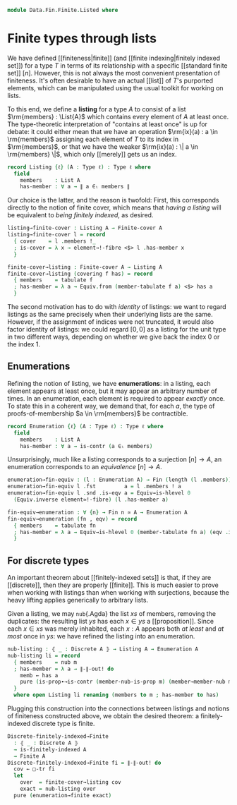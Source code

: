 <!--
```agda
open import 1Lab.HIT.Truncation
open import 1Lab.HLevel.Closure
open import 1Lab.Resizing
open import 1Lab.HLevel
open import 1Lab.Equiv
open import 1Lab.Type

open import Data.List.Membership
open import Data.Fin.Indexed
open import Data.List.Base
open import Data.Dec.Base
open import Data.Fin

open import Meta.Idiom
open import Meta.Bind
```
-->

```agda
module Data.Fin.Finite.Listed where
```

<!--
```agda
private variable
  ℓ   : Level
  A B : Type ℓ
```
-->

# Finite types through lists

We have defined [[finiteness|finite]] (and [[finite indexing|finitely
indexed set]]) for a type $T$ in terms of its relationship with a
specific [[standard finite set]] $[n]$. However, this is not always the
most convenient presentation of finiteness. It's often desirable to have
an actual [[list]] of $T$'s purported elements, which can be manipulated
using the usual toolkit for working on lists.

To this end, we define a **listing** for a type $A$ to consist of a list
$\rm{members} : \List{A}$ which contains every element of $A$ at least
once. The type-theoretic interpretation of "contains at least once" is
up for debate: it could either mean that we have an operation
$\rm{ix}(a) : a \in \rm{members}$ assigning each element of $T$ to its
index in $\rm{members}$, or that we have the weaker $\rm{ix}(a) : \| a
\in \rm{members} \|$, which only [[merely]] gets us an index.

```agda
record Listing {ℓ} (A : Type ℓ) : Type ℓ where
  field
    members    : List A
    has-member : ∀ a → ∥ a ∈ₗ members ∥
```

<!--
```agda
open Listing
```
-->

Our choice is the latter, and the reason is twofold: First, this
corresponds directly to the notion of finite cover, which means that
_having a listing_ will be equivalent to _being finitely indexed_, as
desired.

```agda
listing→finite-cover : Listing A → Finite-cover A
listing→finite-cover l = record
  { cover    = l .members !_
  ; is-cover = λ x → element→!-fibre <$> l .has-member x
  }

finite-cover→listing : Finite-cover A → Listing A
finite-cover→listing (covering f has) = record
  { members    = tabulate f
  ; has-member = λ a → Equiv.from (member-tabulate f a) <$> has a
  }
```

The second motivation has to do with _identity_ of listings: we want to
regard listings as the same precisely when their underlying lists are
the same.  However, if the assignment of indices were not truncated, it
would also factor identity of listings: we could regard $[0,0]$ as a
listing for the unit type in two different ways, depending on whether we
give back the index 0 or the index 1.

## Enumerations

Refining the notion of listing, we have **enumerations**: in a listing,
each element appears at least once, but it may appear an arbitrary
number of times. In an enumeration, each element is required to appear
_exactly_ once. To state this in a coherent way, we demand that, for
each $a$, the type of proofs-of-membership $a \in \rm{members}$ be
contractible.

```agda
record Enumeration {ℓ} (A : Type ℓ) : Type ℓ where
  field
    members    : List A
    has-member : ∀ a → is-contr (a ∈ₗ members)
```

<!--
```agda
open Enumeration
```
-->

Unsurprisingly, much like a listing corresponds to a surjection $[n] \to
A$, an enumeration corresponds to an _equivalence_ $[n] \to A$.

```agda
enumeration→fin-equiv : (l : Enumeration A) → Fin (length (l .members)) ≃ A
enumeration→fin-equiv l .fst         a = l .members ! a
enumeration→fin-equiv l .snd .is-eqv a = Equiv→is-hlevel 0
  (Equiv.inverse element≃!-fibre) (l .has-member a)

fin-equiv→enumeration : ∀ {n} → Fin n ≃ A → Enumeration A
fin-equiv→enumeration (fn , eqv) = record
  { members    = tabulate fn
  ; has-member = λ a → Equiv→is-hlevel 0 (member-tabulate fn a) (eqv .is-eqv a)
  }
```

<!--
```agda
enumeration→finite : Enumeration A → Finite A
enumeration→finite l = fin (pure (Equiv.inverse (enumeration→fin-equiv l)))
```
-->

## For discrete types

An important theorem about [[finitely-indexed sets]] is that, if they
are [[discrete]], then they are properly [[finite]]. This is much easier
to prove when working with listings than when working with surjections,
because the heavy lifting applies generically to arbitrary lists.

Given a listing, we may `nub`{.Agda} the list $xs$ of members, removing
the duplicates: the resulting list $ys$ has each $x \in ys$ a
[[proposition]]. Since each $x \in xs$ was merely inhabited, each $x :
A$ appears both _at least_ and _at most_ once in $ys$: we have refined
the listing into an enumeration.

```agda
nub-listing : ⦃ _ : Discrete A ⦄ → Listing A → Enumeration A
nub-listing li = record
  { members    = nub m
  ; has-member = λ a → ∥-∥-out! do
    memb ← has a
    pure (is-prop∙→is-contr (member-nub-is-prop m) (member→member-nub memb))
  }
  where open Listing li renaming (members to m ; has-member to has)
```

Plugging this construction into the connections between listings and
notions of finiteness constructed above, we obtain the desired theorem:
a finitely-indexed discrete type is finite.

```agda
Discrete-finitely-indexed→Finite
  : ⦃ _ : Discrete A ⦄
  → is-finitely-indexed A
  → Finite A
Discrete-finitely-indexed→Finite fi = ∥-∥-out! do
  cov ← □-tr fi
  let
    over  = finite-cover→listing cov
    exact = nub-listing over
  pure (enumeration→finite exact)
```
